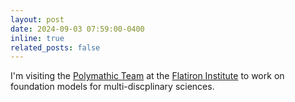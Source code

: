 ```yaml
---
layout: post
date: 2024-09-03 07:59:00-0400
inline: true
related_posts: false
---
```


I'm visiting the [Polymathic Team](https://polymathic-ai.org/) at the [Flatiron Institute](https://www.simonsfoundation.org/flatiron/) to work on foundation models for multi-discplinary sciences.
